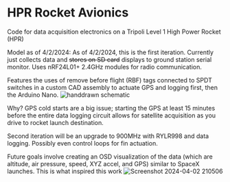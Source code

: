 # HPR Rocket Avionics
Code for data acquisition electronics on a Tripoli Level 1 High Power Rocket (HPR)

Model as of 4/2/2024:
As of 4/2/2024, this is the first iteration. Currently just collects data and ~~stores on SD card~~ displays to ground station serial monitor.
Uses nRF24L01+ 2.4GHz modules for radio communication.

Features the uses of remove before flight (RBF) tags connected to SPDT switches in a custom CAD assembly to actuate GPS and logging first, then the Arduino Nano.
![handdrawn schematic](https://github.com/2d1ff1cult/HPR-Rocket-Avionics/assets/48054365/8c7cd668-5859-4eaa-9e12-67d637941a6b)

Why? GPS cold starts are a big issue; starting the GPS at least 15 minutes before the entire data logging circuit allows for satellite acquisition as you drive to rocket launch destination.

Second iteration will be an upgrade to 900MHz with RYLR998 and data logging. Possibly even control loops for fin actuation.

Future goals involve creating an OSD visualization of the data (which are altitude, air pressure, speed, XYZ accel, and GPS) similar to SpaceX launches. This is what inspired this work
![Screenshot 2024-04-02 210506](https://github.com/2d1ff1cult/HPR-Rocket-Avionics/assets/48054365/badb42e5-d1ed-4bc6-a198-2d41835992ec)
